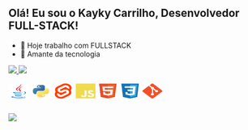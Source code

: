 ## Olá! Eu sou o Kayky Carrilho, Desenvolvedor FULL-STACK!

- 🔭 Hoje trabalho com FULLSTACK
- 🌱 Amante da tecnologia

<div>
  <a href="https://github.com/KaykyC4rrilho/">
    <img height="180em" src="https://github-readme-stats-eight-theta.vercel.app/api?username=KaykyC4rrilho5&show_icons=true&theme=tokyonight&include_all_commits=true&count_private=true"/>
    <img height="180em" src="https://github-readme-stats-eight-theta.vercel.app/api/top-langs/?username=KaykyC4rrilho&layout=compact&langs_count=8&theme=tokyonight"/>
  </a>
</div>



<div style="display: inline_block"><br>
  
  <img align="center" alt="Kayky-Java" height="30" width="40" src="https://raw.githubusercontent.com/devicons/devicon/master/icons/java/java-original.svg">
  <img align="center" alt="Kayky-Python" height="30" width="40" src="https://raw.githubusercontent.com/devicons/devicon/master/icons/python/python-original.svg">
  <img align="center" alt="Svelte" height="30" width="40" src="https://raw.githubusercontent.com/devicons/devicon/master/icons/svelte/svelte-original.svg">
  <img align="center" alt="Kayky-Js" height="30" width="40" src="https://raw.githubusercontent.com/devicons/devicon/master/icons/javascript/javascript-plain.svg">
  <img align="center" alt="Kayky-HTML" height="30" width="40" src="https://raw.githubusercontent.com/devicons/devicon/master/icons/html5/html5-original.svg">
  <img align="center" alt="Kayky-CSS" height="30" width="40" src="https://raw.githubusercontent.com/devicons/devicon/master/icons/css3/css3-original.svg">
  <img align="center" alt="Jhonatan-Git" height="30" width="40" src="https://raw.githubusercontent.com/devicons/devicon/master/icons/git/git-original.svg">
  
</div>

  
## 

<div> 
  
  <a href="https://www.linkedin.com/in/kayky-carrilho-636149237/" target="_blank">
  <img src="https://img.shields.io/badge/-LinkedIn-%230077B5?style=for-the-badge&logo=linkedin&logoColor=white" target="_blank">
</a>

  
</div>
